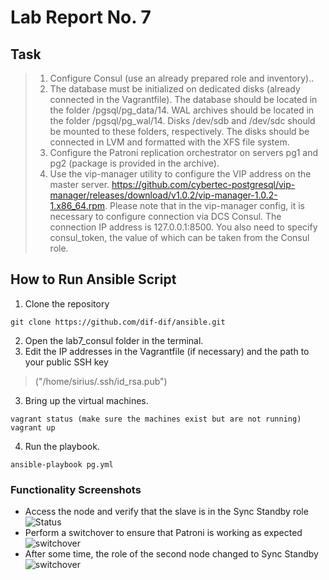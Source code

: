 # Lab Report No. 7

## Task
>1. Configure Consul (use an already prepared role and inventory)..
>2. The database must be initialized on dedicated disks (already connected in the Vagrantfile). The database should be located in the folder /pgsql/pg_data/14. WAL archives should be located in the folder /pgsql/pg_wal/14. Disks /dev/sdb and /dev/sdc should be mounted to these folders, respectively. The disks should be connected in LVM and formatted with the XFS file system.
>3. Configure the Patroni replication orchestrator on servers pg1 and pg2 (package is provided in the archive).
>4. Use the vip-manager utility to configure the VIP address on the master server. https://github.com/cybertec-postgresql/vip-manager/releases/download/v1.0.2/vip-manager-1.0.2-1.x86_64.rpm. Please note that in the vip-manager config, it is necessary to configure connection via DCS Consul. The connection IP address is 127.0.0.1:8500. You also need to specify consul_token, the value of which can be taken from the Consul role.



## How to Run Ansible Script

1. Clone the repository
``` 
git clone https://github.com/dif-dif/ansible.git 
```
2. Open the lab7_consul folder in the terminal.
3. Edit the IP addresses in the Vagrantfile (if necessary) and the path to your public SSH key
>("/home/sirius/.ssh/id_rsa.pub")
3. Bring up the virtual machines.
```
vagrant status (make sure the machines exist but are not running)
vagrant up
```
4. Run the playbook.
```
ansible-playbook pg.yml
```

### Functionality Screenshots
- Access the node and verify that the slave is in the Sync Standby role
![Status](https://github.com/dif-dif/os_admin/tree/second_semester/pictures/lab7_1.png)
- Perform a switchover to ensure that Patroni is working as expected
![switchover](https://github.com/dif-dif/os_admin/tree/second_semester/pictures/lab7_2.png)
- After some time, the role of the second node changed to Sync Standby
![switchover](https://github.com/dif-dif/os_admin/tree/second_semester/pictures/lab7_3.png)
